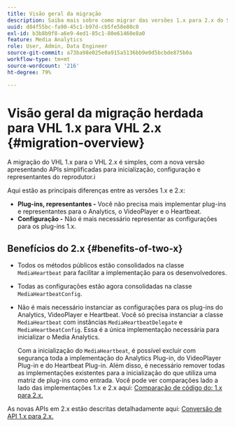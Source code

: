 ```yaml
---
title: Visão geral da migração
description: Saiba mais sobre como migrar das versões 1.x para 2.x do SDK do Media.
uuid: d84f55bc-fa90-45c1-b97d-cb5fe58e80c0
exl-id: b3b8b9f8-a6e9-4ed1-85c1-80e61460e8a0
feature: Media Analytics
role: User, Admin, Data Engineer
source-git-commit: a73ba98e025e0a915a5136bb9e0d5bcbde875b0a
workflow-type: tm+mt
source-wordcount: '216'
ht-degree: 79%

---
```


# Visão geral da migração herdada para VHL 1.x para VHL 2.x {#migration-overview}

A migração do VHL 1.x para o VHL 2.x é simples, com a nova versão apresentando APIs simplificadas para inicialização, configuração e representantes do reprodutor.i

Aqui estão as principais diferenças entre as versões 1.x e 2.x:

* **Plug-ins, representantes -** Você não precisa mais implementar plug-ins e representantes para o Analytics, o VideoPlayer e o Heartbeat.
* **Configuração -** Não é mais necessário representar as configurações para os plug-ins 1.x.

## Benefícios do 2.x {#benefits-of-two-x}

* Todos os métodos públicos estão consolidados na classe `MediaHeartbeat` para facilitar a implementação para os desenvolvedores.
* Todas as configurações estão agora consolidadas na classe `MediaHeartbeatConfig`.
* Não é mais necessário instanciar as configurações para os plug-ins do Analytics, VideoPlayer e Heartbeat. Você só precisa instanciar a classe `MediaHeartbeat` com instâncias `MediaHeartbeatDelegate` e `MediaHeartbeatConfig`. Essa é a única implementação necessária para inicializar o Media Analytics.

   Com a inicialização do `MediaHeartbeat`, é possível excluir com segurança toda a implementação do Analytics Plug-in, do VideoPlayer Plug-in e do Heartbeat Plug-in. Além disso, é necessário remover todas as implementações existentes para a inicialização do que utiliza uma matriz de plug-ins como entrada. Você pode ver comparações lado a lado das implementações 1.x e 2.x aqui: [Comparação de código do: 1.x para 2.x.](./code-comparison-1x-2x.md)

As novas APIs em 2.x estão descritas detalhadamente aqui: [Conversão de API 1.x para 2.x.](./1x-2x-api-change.md)
